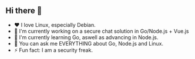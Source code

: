 ## Hi there 👋
- :heart: I love Linux, especially Debian.
- 🔭 I'm currently working on a secure chat solution in Go/Node.js + Vue.js 
- 🌱 I'm currently learning Go, aswell as advancing in Node.js.
- 💬 You can ask me EVERYTHING about Go, Node.js and Linux.
- ⚡ Fun fact:  I am a security freak.
<!--
**joan41868/joan41868** is a ✨ _special_ ✨ repository because its `README.md` (this file) appears on your GitHub profile.

Here are some ideas to get you started:

- 🔭 I’m currently working on ...
- 🌱 I’m currently learning ...
- 👯 I’m looking to collaborate on ...
- 🤔 I’m looking for help with ...
- 💬 Ask me about ...
- 📫 How to reach me: ...
- 😄 Pronouns: ...
- ⚡ Fun fact: ...
-->
